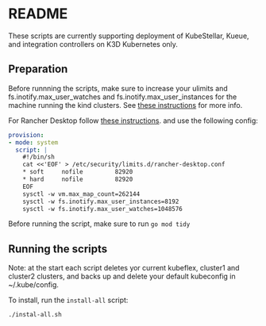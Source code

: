 # README

These scripts are currently supporting deployment of KubeStellar, Kueue, and integration controllers on K3D Kubernetes only. 

## Preparation

Before runnning the scripts, make sure to increase your ulimits and 
fs.inotify.max_user_watches and fs.inotify.max_user_instances for the machine
running the kind clusters. See [these instructions](https://kind.sigs.k8s.io/docs/user/known-issues/#pod-errors-due-to-too-many-open-files) for more info.

For Rancher Desktop follow [these instructions](https://docs.rancherdesktop.io/how-to-guides/increasing-open-file-limit).
and use the following config:

```yaml
provision:
- mode: system
  script: |
    #!/bin/sh
    cat <<'EOF' > /etc/security/limits.d/rancher-desktop.conf
    * soft     nofile         82920
    * hard     nofile         82920
    EOF
    sysctl -w vm.max_map_count=262144
    sysctl -w fs.inotify.max_user_instances=8192
    sysctl -w fs.inotify.max_user_watches=1048576
```

Before running the script, make sure to run `go mod tidy`


## Running the scripts

Note: at the start each script deletes yor current kubeflex, cluster1 and cluster2 clusters, and
backs up and delete your default kubeconfig in ~/.kube/config.

To install, run the `install-all` script:

```shell
./instal-all.sh
```